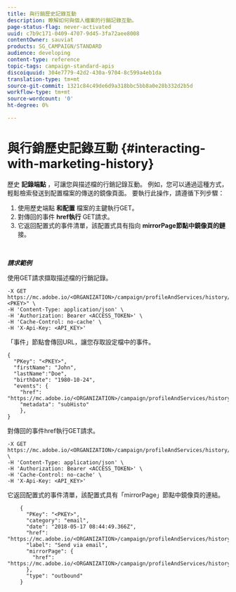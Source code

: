```yaml
---
title: 與行銷歷史記錄互動
description: 瞭解如何與個人檔案的行銷記錄互動。
page-status-flag: never-activated
uuid: c7b9c171-0409-4707-9d45-3fa72aee8008
contentOwner: sauviat
products: SG_CAMPAIGN/STANDARD
audience: developing
content-type: reference
topic-tags: campaign-standard-apis
discoiquuid: 304e7779-42d2-430a-9704-8c599a4eb1da
translation-type: tm+mt
source-git-commit: 1321c84c49de6d9a318bbc5bb8a0e28b332d2b5d
workflow-type: tm+mt
source-wordcount: '0'
ht-degree: 0%

---
```



# 與行銷歷史記錄互動 {#interacting-with-marketing-history}

歷史 **記錄端點** ，可讓您與描述檔的行銷記錄互動。
例如，您可以通過這種方式，輕鬆檢索發送到配置檔案的傳送的鏡像頁面。 要執行此操作，請遵循下列步驟：

1. 使用歷史端點 **和配置** 檔案的主鍵執行GET。
1. 對傳回的事件 **href執行** GET請求。
1. 它返回配置式的事件清單，該配置式具有指向 **mirrorPage節點中鏡像頁的鏈** 接。

<br/>

***請求範例***

使用GET請求擷取描述檔的行銷記錄。

```
-X GET https://mc.adobe.io/<ORGANIZATION>/campaign/profileAndServices/history/"<PKEY>" \
-H 'Content-Type: application/json' \
-H 'Authorization: Bearer <ACCESS_TOKEN>' \
-H 'Cache-Control: no-cache' \
-H 'X-Api-Key: <API_KEY>'
```

「事件」節點會傳回URL，讓您存取設定檔中的事件。

```
{
  "PKey": "<PKEY>",
  "firstName": "John",
  "lastName":"Doe",
  "birthDate": "1980-10-24",
  "events": {
    "href": "https://mc.adobe.io/<ORGANIZATION>/campaign/profileAndServices/history/<PKEY>/events/",
    "metadata": "subHisto"
    },
}
```

對傳回的事件href執行GET請求。

```
-X GET https://mc.adobe.io/<ORGANIZATION>/campaign/profileAndServices/history/<PKEY>/events \
-H 'Content-Type: application/json' \
-H 'Authorization: Bearer <ACCESS_TOKEN>' \
-H 'Cache-Control: no-cache' \
-H 'X-Api-Key: <API_KEY>'
```

它返回配置式的事件清單，該配置式具有「mirrorPage」節點中鏡像頁的連結。

```
    {
      "PKey": "<PKEY>",
      "category": "email",
      "date": "2018-05-17 08:44:49.366Z",
      "href": "https://mc.adobe.io/<ORGANIZATION>/campaign/profileAndServices/history/<PKEY>/events/<PKEY>",
      "label": "Send via email",
      "mirrorPage": {
        "href": "https://mc.adobe.io/<ORGANIZATION>/campaign/profileAndServices/history/<PKEY>/events/<PKEY>/mirrorPage/"
      },
      "type": "outbound"
    }
```
